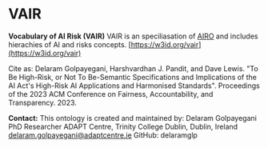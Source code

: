 # VAIR

**Vocabulary of AI Risk  (VAIR)**
VAIR is an speciliasation of [AIRO](https://w3id.org/airo) and includes hierachies of  AI and risks concepts.
[https://w3id.org/vair](https://w3id.org/vair)

Cite as: Delaram Golpayegani, Harshvardhan J. Pandit, and Dave Lewis. "To Be High-Risk, or Not To Be-Semantic Specifications and Implications of the AI Act's High-Risk AI Applications and Harmonised Standards". Proceedings of the 2023 ACM Conference on Fairness, Accountability, and Transparency. 2023.


**Contact:**
This ontology is created and maintained by:
Delaram Golpayegani
PhD Researcher
ADAPT Centre, Trinity College Dublin, Dublin, Ireland
delaram.golpayegani@adaptcentre.ie
GitHub: delaramglp

